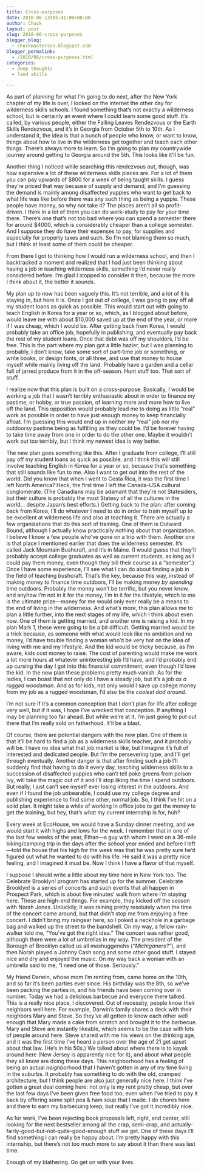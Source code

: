 ```yaml
---
title: Cross-purposes
date: 2010-06-13T05:41:00+00:00
author: Chuck
layout: post
slug: 2010-06-cross-purposes
blogger_blog:
  - chuckmasterson.blogspot.com
blogger_permalink:
  - /2010/06/cross-purposes.html
categories:
  - deep thoughts
  - land skills

---
```

As part of planning for what I’m going to do next, after the New York chapter
of my life is over, I looked on the internet the other day for wilderness
skills schools. I found something that’s not exactly a wilderness school, but
is certainly an event where I could learn some good stuff. It’s called, by
various people, either the Falling Leaves Rendezvous or the Earth Skills
Rendezvous, and it’s in Georgia from October 5th to 10th. As I understand it,
the idea is that a bunch of people who know, or want to know, things about how
to live in the wilderness get together and teach each other things. There’s
always more to learn. So I’m going to plan my countrywide journey around
getting to Georgia around the 5th. This looks like it’ll be fun. 

Another thing I noticed while searching this rendezvous out, though, was how
expensive a lot of these wilderness skills places are. For a lot of them you
can pay upwards of $800 for a week of being taught skills. I guess they’re
priced that way because of supply and demand, and I’m guessing the demand is
mainly among disaffected yuppies who want to get back to what life was like
before there was any such thing as being a yuppie. These people have money, so
why not take it? The places aren’t all so profit-driven. I think in a lot of
them you can do work-study to pay for your time there. There’s one that’s not
too bad where you can spend a semester there for around $4000, which is
considerably cheaper than a college semester. And I suppose they do have their
expenses to pay, for supplies and especially for property taxes and such. So
I’m not blaming them so much, but I think at least some of them could be
cheaper.

From there I got to thinking how I would run a wilderness school, and then I
backtracked a moment and realized that I had just been thinking about having a
job in teaching wilderness skills, something I’d never really considered
before. I’m glad I stopped to consider it then, because the more I think about
it, the better it sounds.

My plan up to now has been vaguely this. It’s not terrible, and a lot of it is
staying in, but here it is. Once I got out of college, I was going to pay off
all my student loans as quick as possible. This would start out with going to
teach English in Korea for a year or so, which, as I blogged about before,
would leave me with about $10,000 saved up at the end of the year, or more if I
was cheap, which I would be. After getting back from Korea, I would probably
take an office job, hopefully in publishing, and eventually pay back the rest
of my student loans. Once that debt was off my shoulders, I’d be free. This is
the part where my plan got a little hazier, but I was planning to probably, I
don’t know, take some sort of part-time job or something, or write books, or
design fonts, or all three, and use that money to house myself while mainly
living off the land. Probably have a garden and a cellar full of jarred produce
from it in the off-season. Hunt stuff too. That sort of stuff.

I realize now that this plan is built on a cross-purpose. Basically, I would be
working a job that I wasn’t terribly enthusiastic about in order to finance my
pastime, or hobby, or true passion, of learning more and more how to live off
the land. This opposition would probably lead me to doing as little “real” work
as possible in order to have just enough money to keep financially afloat. I’m
guessing this would end up in neither my “real” job nor my outdoorsy pastime
being as fulfilling as they could be. I’d be forever having to take time away
from one in order to do the other one. Maybe it wouldn’t work out too terribly,
but I think my newest idea is way better.

The new plan goes something like this. After I graduate from college, I’ll
still pay off my student loans as quick as possible, and I think this will
still involve teaching English in Korea for a year or so, because that’s
something that still sounds like fun to me. Also I want to get out into the
rest of the world. Did you know that when I went to Costa Rica, it was the
first time I left North America? Heck, the first time I left the Canada-USA
cultural conglomerate. (The Canadians may be adamant that they’re not
Statesiders, but their culture is probably the most Statesy of all the cultures
in the world… despite Japan’s best efforts.) Getting back to the plan: after
coming back from Korea, I’ll do whatever I need to do in order to train myself
up to be excellent at wilderness life and also at teaching it. There are
actually a few organizations that do this sort of training. One of them is
Outward Bound, although I actually know practically nothing about that
organization. I believe I know a few people who’ve gone on a trip with them.
Another one is that place I mentioned earlier that does the wilderness
semester. It’s called Jack Mountain Bushcraft, and it’s in Maine. (I would
guess that they’ll probably accept college graduates as well as current
students, as long as I could pay them money, even though they bill their course
as a “semester”.) Once I have some experience, I’ll see what I can do about
finding a job in the field of teaching bushcraft. That’s the key, because this
way, instead of making money to finance time outdoors, I’ll be making money *by
spending* time outdoors. Probably the money won’t be terrific, but you never
know, and anyhow I’m not in it for the money, I’m in it for the lifestyle,
which to me is the ultimate prize—money for me would only ever really be a
means to the end of living in the wilderness. And what’s more, this plan allows
me to plan a little further, into the next stages of my life, which I think
about even now. One of them is getting married, and another one is raising a
kid. In my plan Mark 1, these were going to be a bit difficult. Getting married
would be a trick because, as someone with what would look like no ambition and
no money, I’d have trouble finding a woman who’d be very hot on the idea of
living with me and my lifestyle. And the kid would be tricky because, as I’m
aware, kids cost money to raise. The cost of parenting would make me work a lot
more hours at whatever uninteresting job I’d have, and I’d probably end up
cursing the day I got into this financial commitment, even though I’d love the
kid. In the new plan these problems pretty much vanish. As for the ladies, I
can boast that not only do I have a steady job, but it’s a job *as a rugged
woodsman*. And as for kids, not only would I save up college money from my job
as a rugged woodsman, I’d also be the *coolest dad around.*

I’m not sure if it’s a common conception that I don’t plan for life after
college very well, but if it was, I hope I’ve wrecked that conception. If
anything I may be planning too far ahead. But while we’re at it, I’m just going
to put out there that I’m really sold on fatherhood. It’ll be a blast.

Of course, there are potential dangers with the new plan. One of them is that
it’ll be hard to find a job as a wilderness skills teacher, and it probably
will be. I have no idea what that job market is like, but I imagine it’s full
of interested and dedicated people. But I’m the persevering type, and I’ll get
through eventually. Another danger is that after finding such a job I’ll
suddenly find that having to do it every day, teaching wilderness skills to a
succession of disaffected yuppies who can’t tell poke greens from poison ivy,
will take the magic out of it and I’ll stop liking the time I spend outdoors.
But really, I just can’t see myself ever losing interest in the outdoors. And
even if I found the job unbearable, I could use my college degree and
publishing experience to find some other, normal job. So, I think I’ve hit on a
solid plan. It might take a while of working in office jobs to get the money to
get the training, but hey, that’s what my current internship is for, huh?

Every week at EcoHouse, we would have a Sunday dinner meeting, and we would
start it with highs and lows for the week. I remember that in one of the last
few weeks of the year, Ethan—a guy with whom I went on a 36-mile biking/camping
trip in the days after the school year ended and before I left—told the house
that his high for the week was that he was pretty sure he’d figured out what he
wanted to do with his life. He said it was a pretty nice feeling, and I
imagined it must be. Now I think I have a flavor of that myself.

I suppose I should write a little about my time here in New York too. The
Celebrate Brooklyn! program has started up for the summer. Celebrate Brooklyn!
is a series of concerts and such events that all happen in Prospect Park, which
is about five minutes’ walk from where I’m staying here. These are high-end
things. For example, they kicked off the season with Norah Jones. Unluckily, it
was raining pretty resolutely when the time of the concert came around, but
that didn’t stop me from enjoying a free concert. I didn’t bring my raingear
here, so I poked a neckhole in a garbage bag and walked up the street to the
bandshell. On my way, a fellow rain-walker told me, “You’ve got the right
idea.” The concert was rather good, although there were a lot of umbrellas in
my way. The president of the Borough of Brooklyn called us all meshuggenehs
(*“Michiganers?”*), and then Norah played a Johnny Cash song and some other
good stuff. I stayed nice and dry and enjoyed the music. On my way back a woman
with an umbrella said to me, “I need one of those. Seriously.”

My friend Darwin, whose mom I’m renting from, came home on the 10th, and so far
it’s been parties ever since. His birthday was the 8th, so we’ve been packing
the parties in, and his friends have been coming over in number. Today we had a
delicious barbecue and everyone there talked. This is a really nice place, I
discovered. Out of necessity, people know their neighbors well here. For
example, Darwin’s family shares a deck with their neighbors Mary and Steve. So
they’ve all gotten to know each other well enough that Mary made a cake from
scratch and brought it to the barbecue. Mary and Steve are instantly likeable,
which seems to be the case with lots of people around here. Steve shared with
me his views on the drinking age, and it was the first time I’ve heard a person
over the age of 21 get upset about that law. (He’s in his 50s.) We talked about
where there is to kayak around here (New Jersey is apparently nice for it), and
about what people they all know are doing these days. This neighborhood has a
feeling of being an actual *neighbor*hood that I haven’t gotten in any of my
time living in the suburbs. It probably has something to do with the old,
cramped architecture, but I think people are also just generally nice here. I
think I’ve gotten a great deal coming here: not only is my rent pretty cheap,
but over the last few days I’ve been given free food too, even when I’ve tried
to pay it back by offering some split pea & ham soup that I made. I do chores
here and there to earn my barbecuing keep, but really I’ve got it incredibly
nice.

As for work, I’ve been rejecting book proposals left, right, and center, still
looking for the next bestseller among all the crap, semi-crap, and
actually-fairly-good-but-not-quite-good-enough stuff we get. One of these days
I’ll find something I can really be happy about. I’m pretty happy with this
internship, but there’s not too much more to say about it than there was last
time.

Enough of my blathering. Go get on with your lives.


